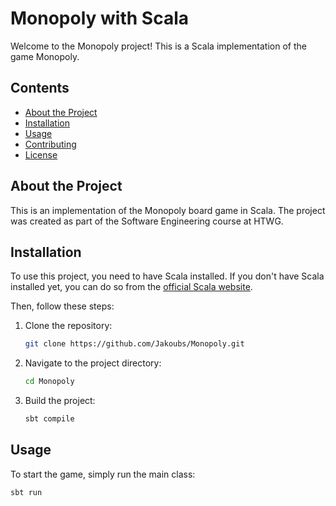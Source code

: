 # Monopoly with Scala
Welcome to the Monopoly project! This is a Scala implementation of the game Monopoly.

## Contents

- [About the Project](#about-the-project)
- [Installation](#installation)
- [Usage](#usage)
- [Contributing](#contributing)
- [License](#license)

## About the Project

This is an implementation of the Monopoly board game in Scala. The project was created as part of the Software Engineering course at HTWG.

## Installation

To use this project, you need to have Scala installed. If you don't have Scala installed yet, you can do so from the [official Scala website](https://www.scala-lang.org/download/).

Then, follow these steps:

1. Clone the repository:
    ```sh
    git clone https://github.com/Jakoubs/Monopoly.git
    ```

2. Navigate to the project directory:
    ```sh
    cd Monopoly
    ```

3. Build the project:
    ```sh
    sbt compile
    ```

## Usage

To start the game, simply run the main class:

```sh
sbt run
```
